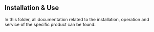 ## Installation & Use

In this folder, all documentation related to the installation, operation and service of the specific product can be found.
